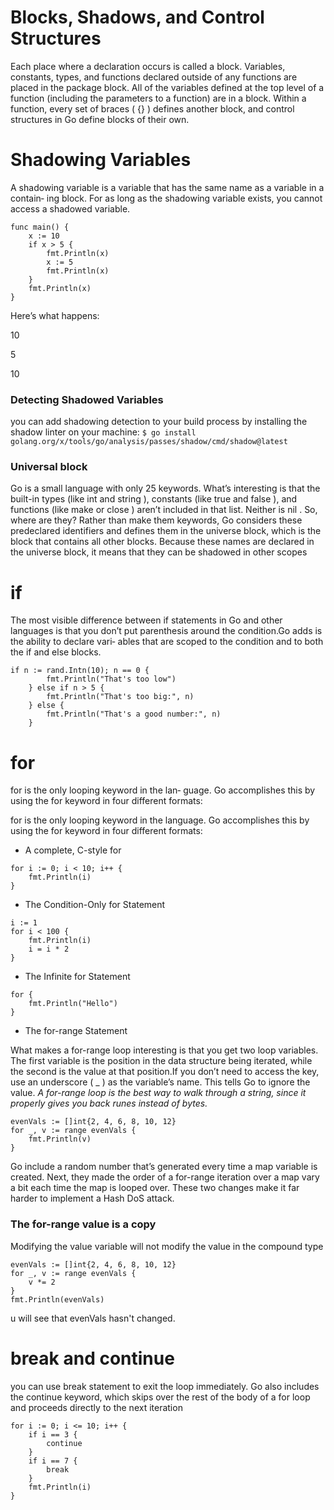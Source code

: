 # Blocks, Shadows, and Control Structures
Each place where a declaration occurs is called a block. Variables, constants, types,
and functions declared outside of any functions are placed in the package block.
All of the variables defined at the top level of a function
(including the parameters to a function) are in a block. Within a function, every set
of braces ( {} ) defines another block, and  control structures in Go define blocks of their own.

# Shadowing Variables
A shadowing variable is a variable that has the same name as a variable in a contain‐
ing block. For as long as the shadowing variable exists, you cannot access a shadowed
variable.
```
func main() {
    x := 10
    if x > 5 {
        fmt.Println(x)
        x := 5
        fmt.Println(x)
    }
    fmt.Println(x)
}
```
Here’s what happens:

10

5

10

### Detecting Shadowed Variables
you can add shadowing detection to your build process by installing the shadow linter on your machine:
```$ go install golang.org/x/tools/go/analysis/passes/shadow/cmd/shadow@latest```

### Universal block
Go is a small language with only 25 keywords. What’s interesting is that the built-in
types (like int and string ), constants (like true and false ), and functions (like make
or close ) aren’t included in that list. Neither is nil . So, where are they?
Rather than make them keywords, Go considers these predeclared identifiers and
defines them in the universe block, which is the block that contains all other blocks.
Because these names are declared in the universe block, it means that they can be
shadowed in other scopes

# if 
The most visible difference between if statements in Go and other languages is that
you don’t put parenthesis around the condition.Go adds is the ability to declare vari‐
ables that are scoped to the condition and to both the if and else blocks.
```
if n := rand.Intn(10); n == 0 {
        fmt.Println("That's too low")
    } else if n > 5 {
        fmt.Println("That's too big:", n)
    } else {
        fmt.Println("That's a good number:", n)
    }
```

# for
for is the only looping keyword in the lan‐
guage. Go accomplishes this by using the for keyword in four different formats:

for is the only looping keyword in the language. Go accomplishes this by using the for keyword in four different formats:

- A complete, C-style for
```
for i := 0; i < 10; i++ {
    fmt.Println(i)
}
```
- The Condition-Only for Statement
```
i := 1
for i < 100 {
    fmt.Println(i)
    i = i * 2
}
```
- The Infinite for Statement
```
for {
    fmt.Println("Hello")
}
```
- The for-range Statement

What makes a for-range loop interesting is that you get two loop variables. The first
variable is the position in the data structure being iterated, while the second is the
value at that position.If you don’t need to access the key, use an underscore ( _ ) as
the variable’s name. This tells Go to ignore the value. *A for-range loop is the best way to walk through a string, since it properly
gives you back runes instead of bytes.*
```
evenVals := []int{2, 4, 6, 8, 10, 12}
for _, v := range evenVals {
    fmt.Println(v)
}
```
Go include a random number that’s generated every time a map variable is created. Next, they made the
order of a for-range iteration over a map vary a bit each time the map is looped over.
These two changes make it far harder to implement a Hash DoS attack.




### The for-range value is a copy
Modifying the value variable will not modify the value in the compound type
```
evenVals := []int{2, 4, 6, 8, 10, 12}
for _, v := range evenVals {
    v *= 2
}
fmt.Println(evenVals)
```
u will see that evenVals hasn't changed.

# break and continue
you can use break statement to exit the loop immediately.
Go also includes the continue keyword, which skips over the rest of the body of a for
loop and proceeds directly to the next iteration

```
for i := 0; i <= 10; i++ {
	if i == 3 {
		continue
	}
	if i == 7 {
		break
	}
	fmt.Println(i)
}
```




